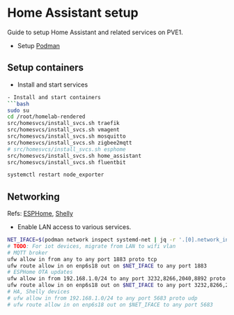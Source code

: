 # Home Assistant setup
Guide to setup Home Assistant and related services on PVE1.

- Setup [Podman](./podman.md)

## Setup containers
- Install and start services
```bash
- Install and start containers
```bash
sudo su
cd /root/homelab-rendered
src/homesvcs/install_svcs.sh traefik
src/homesvcs/install_svcs.sh vmagent
src/homesvcs/install_svcs.sh mosquitto
src/homesvcs/install_svcs.sh zigbee2mqtt
# src/homesvcs/install_svcs.sh esphome
src/homesvcs/install_svcs.sh home_assistant
src/homesvcs/install_svcs.sh fluentbit

systemctl restart node_exporter
```

## Networking
Refs: [ESPHome](https://esphome.io/components/ota/esphome.html), [Shelly](https://www.home-assistant.io/integrations/shelly)
- Enable LAN access to various services.
```bash
NET_IFACE=$(podman network inspect systemd-net | jq -r '.[0].network_interface')
# TODO: For iot devices, migrate from LAN to wifi vlan
# MQTT broker
ufw allow in from any to any port 1883 proto tcp
ufw route allow in on enp6s18 out on $NET_IFACE to any port 1883
# ESPHome OTA updates
ufw allow in from 192.168.1.0/24 to any port 3232,8266,2040,8892 proto tcp
ufw route allow in on enp6s18 out on $NET_IFACE to any port 3232,8266,2040,8892 proto tcp
# HA, Shelly devices
# ufw allow in from 192.168.1.0/24 to any port 5683 proto udp
# ufw route allow in on enp6s18 out on $NET_IFACE to any port 5683
```
